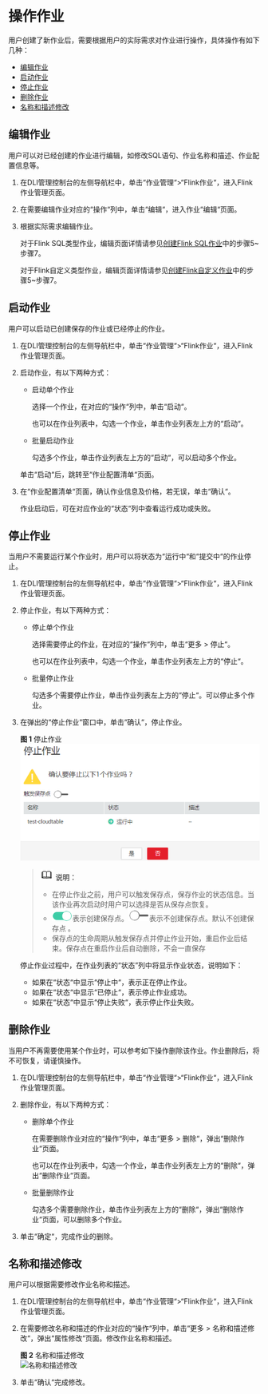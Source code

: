 # 操作作业<a name="dli_01_0461"></a>

用户创建了新作业后，需要根据用户的实际需求对作业进行操作，具体操作有如下几种：

-   [编辑作业](#section1950210297542)
-   [启动作业](#section20957159163012)
-   [停止作业](#section8678193324114)
-   [删除作业](#section1691624195713)
-   [名称和描述修改](#section15861321183619)

## 编辑作业<a name="section1950210297542"></a>

用户可以对已经创建的作业进行编辑，如修改SQL语句、作业名称和描述、作业配置信息等。

1.  在DLI管理控制台的左侧导航栏中，单击“作业管理“\>“Flink作业“，进入Flink作业管理页面。
2.  在需要编辑作业对应的“操作“列中，单击“编辑“，进入作业“编辑“页面。
3.  根据实际需求编辑作业。

    对于Flink SQL类型作业，编辑页面详情请参见[创建Flink SQL作业](创建Flink-SQL作业.md)中的步骤5\~步骤7。

    对于Flink自定义类型作业，编辑页面详情请参见[创建Flink自定义作业](创建Flink自定义作业.md)中的步骤5\~步骤7。


## 启动作业<a name="section20957159163012"></a>

用户可以启动已创建保存的作业或已经停止的作业。

1.  在DLI管理控制台的左侧导航栏中，单击“作业管理“\>“Flink作业“，进入Flink作业管理页面。
2.  启动作业，有以下两种方式：

    -   启动单个作业

        选择一个作业，在对应的“操作“列中，单击“启动“。

        也可以在作业列表中，勾选一个作业，单击作业列表左上方的“启动“。

    -   批量启动作业

        勾选多个作业，单击作业列表左上方的“启动“，可以启动多个作业。

    单击“启动“后，跳转至“作业配置清单“页面。


1.  在“作业配置清单“页面，确认作业信息及价格，若无误，单击“确认“。

    作业启动后，可在对应作业的“状态“列中查看运行成功或失败。


## 停止作业<a name="section8678193324114"></a>

当用户不需要运行某个作业时，用户可以将状态为“运行中“和“提交中“的作业停止。

1.  在DLI管理控制台的左侧导航栏中，单击“作业管理“\>“Flink作业“，进入Flink作业管理页面。
2.  停止作业，有以下两种方式：
    -   停止单个作业

        选择需要停止的作业，在对应的“操作“列中，单击“更多 \> 停止“。

        也可以在作业列表中，勾选一个作业，单击作业列表左上方的“停止“。

    -   批量停止作业

        勾选多个需要停止作业，单击作业列表左上方的“停止“。可以停止多个作业。

3.  在弹出的“停止作业“窗口中，单击“确认“，停止作业。

    **图 1**  停止作业<a name="fig179181313246"></a>  
    ![](figures/停止作业.png "停止作业")

    >![](public_sys-resources/icon-note.gif) **说明：**   
    >-   在停止作业之前，用户可以触发保存点，保存作业的状态信息。当该作业再次启动时用户可以选择是否从保存点恢复。  
    >-   ![](figures/icon-cs-enable.png)表示创建保存点。![](figures/icon-cs-disable.png)表示不创建保存点。默认不创建保存点 。  
    >-   保存点的生命周期从触发保存点并停止作业开始，重启作业后结束。保存点在重启作业后自动删除，不会一直保存  

    停止作业过程中，在作业列表的“状态”列中将显示作业状态，说明如下：

    -   如果在“状态“中显示“停止中“，表示正在停止作业。
    -   如果在“状态“中显示“已停止“，表示停止作业成功。
    -   如果在“状态“中显示“停止失败“，表示停止作业失败。


## 删除作业<a name="section1691624195713"></a>

当用户不再需要使用某个作业时，可以参考如下操作删除该作业。作业删除后，将不可恢复，请谨慎操作。

1.  在DLI管理控制台的左侧导航栏中，单击“作业管理“\>“Flink作业“，进入Flink作业管理页面。

1.  删除作业，有以下两种方式：
    -   删除单个作业

        在需要删除作业对应的“操作“列中，单击“更多 \> 删除“，弹出“删除作业“页面。

        也可以在作业列表中，勾选一个作业，单击作业列表左上方的“删除“，弹出“删除作业“页面。

    -   批量删除作业

        勾选多个需要删除作业，单击作业列表左上方的“删除“，弹出“删除作业“页面，可以删除多个作业。

2.  单击“确定“，完成作业的删除。

## 名称和描述修改<a name="section15861321183619"></a>

用户可以根据需要修改作业名称和描述。

1.  在DLI管理控制台的左侧导航栏中，单击“作业管理“\>“Flink作业“，进入Flink作业管理页面。
2.  在需要修改名称和描述的作业对应的“操作“列中，单击“更多 \> 名称和描述修改“，弹出“属性修改“页面。修改作业名称和描述。

    **图 2**  名称和描述修改<a name="fig18871339184718"></a>  
    ![](figures/名称和描述修改.png "名称和描述修改")

3.  单击“确认“完成修改。

